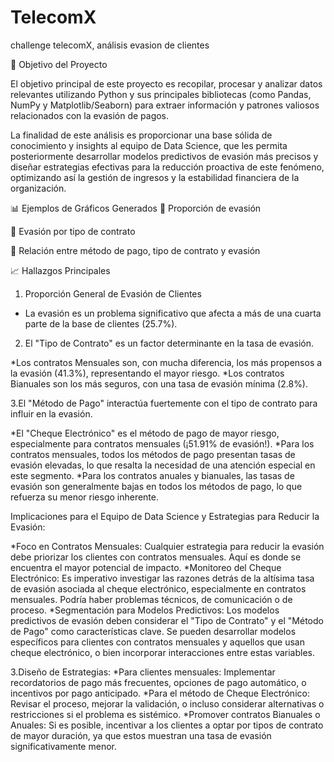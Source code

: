 # TelecomX
challenge telecomX, análisis evasion de clientes

📌 Objetivo del Proyecto


El objetivo principal de este proyecto es recopilar, procesar y analizar datos relevantes utilizando Python y sus principales bibliotecas (como Pandas, NumPy y Matplotlib/Seaborn) para extraer información y patrones valiosos relacionados con la evasión de pagos.

La finalidad de este análisis es proporcionar una base sólida de conocimiento y insights al equipo de Data Science, que les permita posteriormente desarrollar modelos predictivos de evasión más precisos y diseñar estrategias efectivas para la reducción proactiva de este fenómeno, optimizando así la gestión de ingresos y la estabilidad financiera de la organización.

📊 Ejemplos de Gráficos Generados
📌 Proporción de evasión

📌 Evasión por tipo de contrato

📌 Relación entre método de pago, tipo de contrato y evasión

📈 Hallazgos Principales

1. Proporción General de Evasión de Clientes
   
* La evasión es un problema significativo que afecta a más de una cuarta parte de la base de clientes (25.7%).

2. El "Tipo de Contrato" es un factor determinante en la tasa de evasión.
   
*Los contratos Mensuales son, con mucha diferencia, los más propensos a la evasión (41.3%), representando el mayor riesgo.
*Los contratos Bianuales son los más seguros, con una tasa de evasión mínima (2.8%).

3.El "Método de Pago" interactúa fuertemente con el tipo de contrato para influir en la evasión.

*El "Cheque Electrónico" es el método de pago de mayor riesgo, especialmente para contratos mensuales (¡51.91% de evasión!).
*Para los contratos mensuales, todos los métodos de pago presentan tasas de evasión elevadas, lo que resalta la necesidad de una atención especial en este segmento.
*Para los contratos anuales y bianuales, las tasas de evasión son generalmente bajas en todos los métodos de pago, lo que refuerza su menor riesgo inherente.

Implicaciones para el Equipo de Data Science y Estrategias para Reducir la Evasión:

*Foco en Contratos Mensuales: Cualquier estrategia para reducir la evasión debe priorizar los clientes con contratos mensuales. Aquí es donde se encuentra el mayor potencial de impacto.
*Monitoreo del Cheque Electrónico: Es imperativo investigar las razones detrás de la altísima tasa de evasión asociada al cheque electrónico, especialmente en contratos mensuales. Podría haber problemas técnicos, de comunicación o de proceso.
*Segmentación para Modelos Predictivos: Los modelos predictivos de evasión deben considerar el "Tipo de Contrato" y el "Método de Pago" como características clave. Se pueden desarrollar modelos específicos para clientes con contratos mensuales y aquellos que usan cheque electrónico, o bien incorporar interacciones entre estas variables.

3.Diseño de Estrategias:
*Para clientes mensuales: Implementar recordatorios de pago más frecuentes, opciones de pago automático, o incentivos por pago anticipado.
*Para el método de Cheque Electrónico: Revisar el proceso, mejorar la validación, o incluso considerar alternativas o restricciones si el problema es sistémico.
*Promover contratos Bianuales o Anuales: Si es posible, incentivar a los clientes a optar por tipos de contrato de mayor duración, ya que estos muestran una tasa de evasión significativamente menor.
